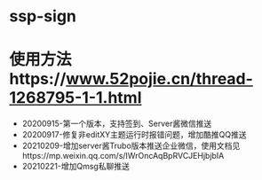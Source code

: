 # ssp-sign

# 使用方法https://www.52pojie.cn/thread-1268795-1-1.html
- 20200915-第一个版本，支持签到、Server酱微信推送
- 20200917-修复非editXY主题运行时报错问题，增加酷推QQ推送
- 20210209-增加server酱Trubo版本推送企业微信，使用文档见https://mp.weixin.qq.com/s/IWrOncAqBpRVCJEHjbjbIA
- 20210221-增加Qmsg私聊推送
